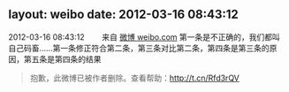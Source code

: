 layout: weibo
date: 2012-03-16 08:43:12
---
2012-03-16 08:43:12  &nbsp;&nbsp;&nbsp;&nbsp;&nbsp;&nbsp; 来自 <a href="http://weibo.com/" rel="nofollow">微博 weibo.com</a>
第一条是不正确的，我们都叫自己码畜……第一条修正符合第二条，第三条对比第二条，第四条是第三条的原因，第五条是第四条的结果
>  抱歉，此微博已被作者删除。查看帮助：http://t.cn/Rfd3rQV
